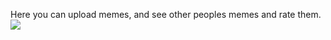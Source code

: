 Here you can upload memes, and see other peoples memes and rate them.
<img src="https://ibb.co/T4yMp5V">
